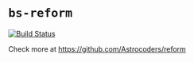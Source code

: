 # `bs-reform`
[![Build Status](https://app.bitrise.io/app/7a8015b7814278c9/status.svg?token=dAyLaVmb7EOTtNXLitKKlg&branch=master)](https://app.bitrise.io/app/7a8015b7814278c9)

Check more at https://github.com/Astrocoders/reform
